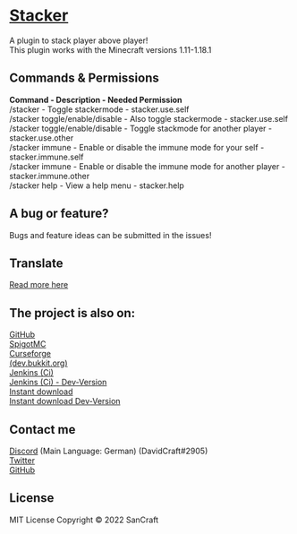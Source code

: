# [Stacker](https://github.com/SanCraftDev/Stacker)

A plugin to stack player above player! <br/>
This plugin works with the Minecraft versions 1.11-1.18.1

## Commands & Permissions

**Command - Description - Needed Permission** <br/>
/stacker - Toggle stackermode - stacker.use.self <br/>
/stacker toggle/enable/disable - Also toggle stackermode - stacker.use.self <br/>
/stacker toggle/enable/disable <player> - Toggle stackmode for another player - stacker.use.other <br/>
/stacker immune - Enable or disable the immune mode for your self - stacker.immune.self <br/>
/stacker immune <player> - Enable or disable the immune mode for another player - stacker.immune.other <br/>
/stacker help - View a help menu - stacker.help <br/>

## A bug or feature?

Bugs and feature ideas can be submitted in the issues!

## Translate

[Read more here](https://github.com/SanCraftDev/Stacker/tree/master/languages/README.md)

## The project is also on:

[GitHub](https://github.com/SanCraftDev/Stacker) <br/>
[SpigotMC](https://www.spigotmc.org/resources/stacker.94586) <br/>
[Curseforge](https://www.curseforge.com/minecraft/bukkit-plugins/playerstackerplugin) <br/>
[(dev.bukkit.org)](https://dev.bukkit.org/projects/playerstackerplugin) <br/>
[Jenkins (Ci)](https://ci.sancraft.dev/job/Stacker) <br>
[Jenkins (Ci) - Dev-Version](https://ci.sancraft.dev/job/Stacker-Dev) <br>
[Instant download](https://ci.sancraft.dev/job/Stacker/lastSuccessfulBuild/artifact/target/stacker.jar) <br>
[Instant download Dev-Version](https://ci.sancraft.dev/job/Stacker-Dev/lastSuccessfulBuild/artifact/target/stacker.jar) <br>

## Contact me

[Discord](https://sancraft.de/dc) (Main Language: German) (DavidCraft#2905) <br/>
[Twitter](https://twitter.com/SanCraftDev) <br/>
[GitHub](https://github.com/SanCraftDev) <br/>

## License

MIT License Copyright © 2022 SanCraft
